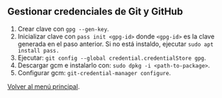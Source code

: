 ## Gestionar credenciales de Git y GitHub

1. Crear clave con `gpg --gen-key`.
2.  Inicializar clave con `pass init <gpg-id>` donde `<gpg-id>` es la clave generada en el paso anterior. Si no está instaldo, ejecutar `sudo apt install pass.`
3. Ejecutar: `git config --global credential.credentialStore gpg`.
4. Descargar gcm e instalarlo con: `sudo dpkg -i <path-to-package>`.
5. Configurar gcm: `git-credential-manager configure`.

[Volver al menú principal](instructivos.md).